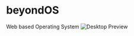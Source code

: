 # beyondOS
Web based Operating System
![Desktop Preview](https://res.cloudinary.com/dmpposta9/image/upload/v1715352950/beyond/beyondOs/beyondos_kzrmis.png)
